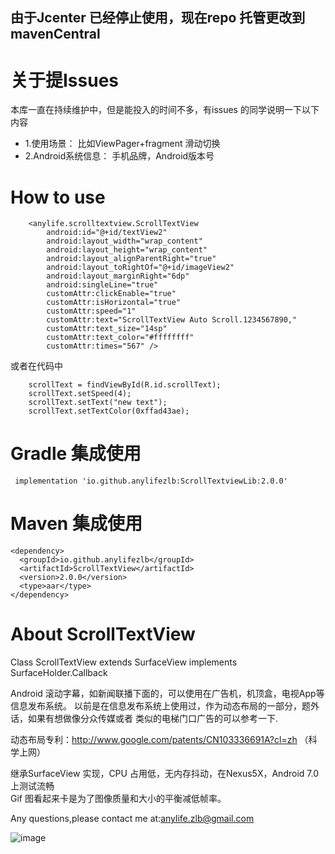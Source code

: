 
## 由于Jcenter 已经停止使用，现在repo 托管更改到 mavenCentral

# 关于提Issues
本库一直在持续维护中，但是能投入的时间不多，有issues 的同学说明一下以下内容
- 1.使用场景：   比如ViewPager+fragment 滑动切换
- 2.Android系统信息：  手机品牌，Android版本号


# How to use
```
    <anylife.scrolltextview.ScrollTextView
        android:id="@+id/textView2"
        android:layout_width="wrap_content"
        android:layout_height="wrap_content"
        android:layout_alignParentRight="true"
        android:layout_toRightOf="@+id/imageView2"
        android:layout_marginRight="6dp"
        android:singleLine="true"
        customAttr:clickEnable="true"
        customAttr:isHorizontal="true"
        customAttr:speed="1"
        customAttr:text="ScrollTextView Auto Scroll.1234567890,"
        customAttr:text_size="14sp"
        customAttr:text_color="#ffffffff"
        customAttr:times="567" />
```

或者在代码中

```
    scrollText = findViewById(R.id.scrollText);
    scrollText.setSpeed(4);
    scrollText.setText("new text");
    scrollText.setTextColor(0xffad43ae);

```


# Gradle 集成使用
```
 implementation 'io.github.anylifezlb:ScrollTextviewLib:2.0.0'
```

# Maven 集成使用
```
<dependency>
  <groupId>io.github.anylifezlb</groupId>
  <artifactId>ScrollTextView</artifactId>
  <version>2.0.0</version>
  <type>aar</type>
</dependency>
```

# About ScrollTextView
Class ScrollTextView extends SurfaceView implements SurfaceHolder.Callback


Android 滚动字幕，如新闻联播下面的，可以使用在广告机，机顶盒，电视App等信息发布系统。
以前是在信息发布系统上使用过，作为动态布局的一部分，题外话，如果有想做像分众传媒或者
类似的电梯门口广告的可以参考一下.

动态布局专利：http://www.google.com/patents/CN103336691A?cl=zh （科学上网）


继承SurfaceView 实现，CPU 占用低，无内存抖动，在Nexus5X，Android 7.0 上测试流畅  
Gif 图看起来卡是为了图像质量和大小的平衡减低帧率。

Any questions,please contact me at:anylife.zlb@gmail.com


![image](https://github.com/AnyLifeZLB/ScrollTextView/raw/master/GIF.gif)



